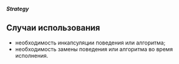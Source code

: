 ***Strategy***

## Случаи использования
* необходимость инкапсуляции поведения или алгоритма;
* необходимость замены поведения или алгоритма во время исполнения.
